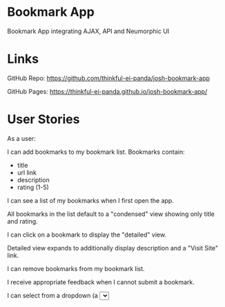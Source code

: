 # Bookmark App
Bookmark App integrating AJAX, API and Neumorphic UI

# Links
GitHub Repo: https://github.com/thinkful-ei-panda/josh-bookmark-app

GitHub Pages: https://thinkful-ei-panda.github.io/josh-bookmark-app/

# User Stories
As a user:

I can add bookmarks to my bookmark list. Bookmarks contain:

  - title
  - url link
  - description
  - rating (1-5)

I can see a list of my bookmarks when I first open the app.

All bookmarks in the list default to a "condensed" view showing only title and rating.

I can click on a bookmark to display the "detailed" view.

Detailed view expands to additionally display description and a "Visit Site" link.

I can remove bookmarks from my bookmark list.

I receive appropriate feedback when I cannot submit a bookmark.

I can select from a dropdown (a <select> element) a "minimum rating" to filter the list by all bookmarks rated at or above the chosen selection.
